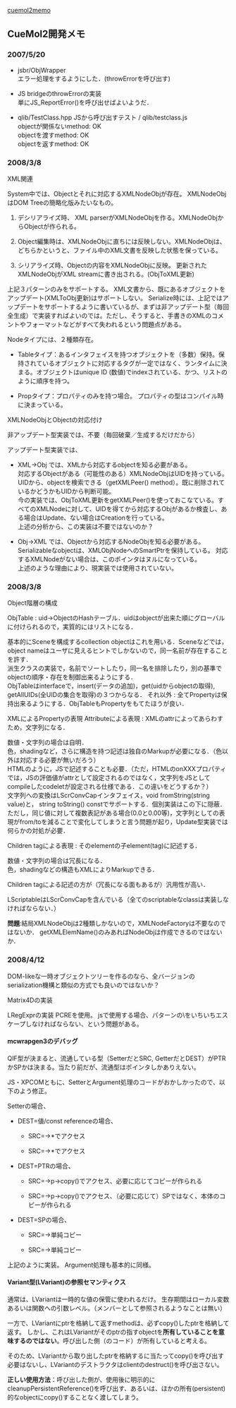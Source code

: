 [cuemol2memo](../../cuemol2memo)

## CueMol2開発メモ

### 2007/5/20

- jsbr/ObjWrapper<br />
エラー処理をするようにした．(throwErrorを呼び出す)

- JS bridgeのthrowErrorの実装<br />
単にJS_ReportError()を呼び出せばよいようだ．

- qlib/TestClass.hpp JSから呼び出すテスト / qlib/testclass.js <br />
objectが関係ないmethod: OK<br />
objectを渡すmethod: OK<br />
objectを返すmethod: OK
### 2008/3/8

XML関連

System中では、Objectとそれに対応するXMLNodeObjが存在。
XMLNodeObjはDOM Treeの簡略化版みたいなもの。

1. デシリアライズ時、
XML parserがXMLNodeObjを作る。XMLNodeObjからObjectが作られる。

1. Object編集時は、XMLNodeObjに直ちには反映しない。XMLNodeObjは、どちらかというと、ファイル中のXML文書を反映した状態を保っている。

1. シリアライズ時、Objectの内容をXMLNodeObjに反映。
更新されたXMLNodeObjがXML streamに書き出される。(ObjToXML更新)

上記３パターンのみをサポートする。
XML文書から、既にあるオブジェクトをアップデート(XMLToObj更新)はサポートしない。
Serialize時には、上記ではアップデートをサポートするように書いているが、まずは非アップデート型（毎回全生成）で実装すればよいのでは。ただし、そうすると、手書きのXMLのコメントやフォーマットなどがすべて失われるという問題点がある。


Nodeタイプには、２種類存在。


- Tableタイプ：あるインタフェイスを持つオブジェクトを（多数）保持。保持されているオブジェクトに対応するタグが一定ではなく、ランタイムに決まる。オブジェクトはunique ID (数値)でindexされている、かつ、リストのように順序を持つ。

- Propタイプ：プロパティのみを持つ場合。
プロパティの型はコンパイル時に決まっている。


XMLNodeObjとObjectの対応付け

非アップデート型実装では、不要（毎回破棄／生成するだけだから）

アップデート型実装では、

-  XML→Obj では、XMLから対応するobjectを知る必要がある。<br />
対応するObjectがある（可能性のある）XMLNodeObjはUIDを持っている。
UIDから、objectを検索できる（getXMLPeer() method）。既に削除されているかどうかもUIDから判断可能。<br />
今の実装では、ObjToXML更新をgetXMLPeer()を使っておこなている。すべてのXMLNodeに対して、UIDを得てから対応するObjがあるか検査し、ある場合はUpdate、ない場合はCreationを行っている。<br />
上述の分析から、この実装は不要ではないのか？<br />

-  Obj→XML では、Objectから対応するNodeObjを知る必要がある。<br />
Serializableなobjectは、XMLObjNodeへのSmartPtrを保持している。
対応するXMLNodeがない場合は、このポインタはヌルになっている。<br />
上述のような理由により、現実装では使用されていない。

### 2008/3/8

Object階層の構成

ObjTable
:   uid→ObjectのHashテーブル．uidはobjectが出来た順にグローバルに付けられるので，実質的にはリストになる．<br />

基本的にSceneを構成するcollection objectはこれを用いる．Sceneなどでは，object nameはユーザに見えるヒントでしかないので，同一名前が存在することを許す．<br />
派生クラスの実装で，名前でソートしたり，同一名を排除したり，別の基準でobjectの順序・存在を制御出来るようにする．<br />
ObjTableはinterfaceで，insert(データの追加)，get(uidからobjectの取得), getAllUIDs(全UIDの集合を取得)の３つからなる．
それ以外
:   全てPropertyは保持出来るようにする．ObjTableもPropertyをもてたほうが良い．


XMLによるPropertyの表現
Attributeによる表現
:   XMLのattrによってあらわすため，文字列になる．<br />

数値・文字列の場合は自明．<br />
色，shadingなど，さらに構造を持つ記述は独自のMarkupが必要になる．（色以外は対応する必要が無いだろう）<br />
HTMLのように，JSで記述することも必要．（ただ，HTMLのonXXXプロパティでは，JSの評価値がattrとして設定されるのではなく，文字列をJSとしてcompileしたcodeletが設定される仕様である．この違いをどうするか？）<br />
文字列への変換はLScrConvCapインタフェイス，void fromString(string value)と，
string toString() constでサポートする．個別実装はこの下に隠蔽．<br />
ただし，同じ値に対して複数表記がある場合(0.0と0.00等)，文字列としての表現がfrom/toを減ることで変化してしまうと言う問題が起り，Update型実装では何らかの対処が必要．

Children tagによる表現
:   そのelementの子element(tag)に記述する．<br />

数値・文字列の場合は冗長になる．<br />
色，shadingなどの構造もXMLによりMarkupできる．<br />

Children tagによる記述の方が（冗長になる面もあるが）汎用性が高い．

LScriptableはLScrConvCapを含んでいる（全てのscriptableなclassは実装しなければならない．）

**問題**:結局XMLNodeObjは2種類しかないので，XMLNodeFactoryは不要なのではないか．
getXMLElemName()のみあればNodeObjは作成できるのではないか．

### 2008/4/12

DOM-likeな一時オブジェクトツリーを作るのなら、全バージョンのserialization機構と類似の方式でも良いのではないか？

Matrix4Dの実装

LRegExprの実装
PCREを使用。
jsで使用する場合、パターンの\をいちいちエスケープしなければならない、という問題がある。


#### mcwrapgen3のデバッグ
QIF型が決まると、流通している型（SetterだとSRC, GetterだとDEST）がPTRかSPかは決まる。当たり前だが、流通型はポインタしかありえない。

JS・XPCOMともに、SetterとArgument処理のコードがおかしかったので、以下のよう修正。

Setterの場合、


- DEST=値/const referenceの場合、

    - SRC=<PTR>→*でアクセス

    - SRC=<SP>→*でアクセス

- DEST=PTRの場合、

    - SRC=<PTR>→p->copy()でアクセス、必要に応じてコピーが作られる

    - SRC=<SP>→p->copy()でアクセス、（必要に応じて）SPではなく、本体のコピーが作られる

- DEST=SPの場合、

    - SRC=<PTR>→単純コピー

    - SRC=<SP>→単純コピー

上記のように実装。
Argument処理も基本的に同様。

#### Variant型(LVariant)の参照セマンティクス
通常は、LVariantは一時的な値の保管に使われるだけ。
生存期間はローカル変数あるいは関数への引数レベル。（メンバーとして参照されるようなことは無い）

一方で、LVariantにptrを格納して返すmethodは、必ずcopy()したptrを格納して返す。
しかし、これはLVariantがそのptrの指すobjectを**所有していることを意味するのではない**。呼び出した側（のコード）が所有していると考える。

そのため、LVariantから取り出したptrを格納するに当たってcopy()を呼び出す必要はないし、LVariantのデストラクタはclientのdestruct()を呼び出さない。

**正しい使用方法**：呼び出した側が、使用後に明示的にcleanupPersistentReference()を呼び出す、あるいは、ほかの所有(persistent)的なobjectにcopy()することなく渡してしまう。
